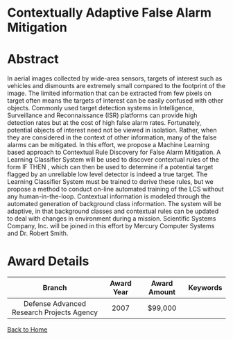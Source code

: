 
Contextually Adaptive False Alarm Mitigation
============================================

# Abstract


In aerial images collected by wide-area sensors,  targets of interest such as  vehicles and dismounts are extremely small compared to the footprint of the image.  The limited information that can be extracted from few pixels on target often  means the targets of interest can be easily confused with other objects. Commonly used target detection systems in Intelligence, Surveillance and Reconnaissance (ISR) platforms can provide high detection rates but at the cost of high false alarm rates. Fortunately, potential objects of interest need not be viewed in isolation. Rather,  when they are considered in the context of other information, many of the false alarms  can be mitigated. In this effort, we propose a Machine Learning based approach to  Contextual Rule Discovery for False Alarm Mitigation. A Learning Classifier System  will be used to discover contextual rules of the form IF  THEN  , which can then be used to determine if a potential target flagged by an unreliable low level detector is indeed a true target. The Learning  Classifier System must be trained to derive these rules, but we propose a method to conduct on-line automated training of the LCS without any human-in-the-loop. Contextual information is modeled through the automated generation of background class information. The system will be adaptive, in that background classes and contextual rules can be updated to deal with changes in environment during a  mission. Scientific Systems Company, Inc. will be joined in this effort by Mercury Computer Systems and Dr. Robert Smith.  

# Award Details

|Branch|Award Year|Award Amount|Keywords|
| :---: | :---: | :---: | :---: |
|Defense Advanced Research Projects Agency|2007|$99,000||
  
  


[Back to Home](https://github.com/chrischow/dod_sbir_awards#100)